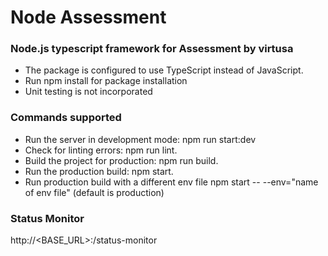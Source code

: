 # Node Assessment
### Node.js typescript framework for Assessment by virtusa

- The package is configured to use TypeScript instead of JavaScript.
- Run npm install for package installation
- Unit testing is not incorporated

### Commands supported
- Run the server in development mode: npm run start:dev
- Check for linting errors: npm run lint.
- Build the project for production: npm run build.
- Run the production build: npm start.
- Run production build with a different env file npm start -- --env="name of env file" (default is production)

### Status Monitor
http://<BASE_URL>:<PORT>/status-monitor